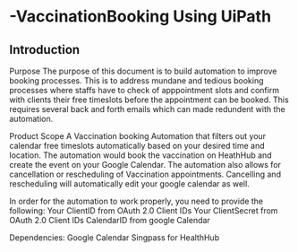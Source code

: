 # -VaccinationBooking Using UiPath


## Introduction
Purpose
The purpose of this document is to build automation to improve booking processes. This is to address mundane and tedious booking processes where staffs have to check of apppointment slots and confirm with clients their free timeslots before the appointment can be booked. This requires several back and forth emails which can made redundent with the automation. 


Product Scope
A Vaccination booking Automation that filters out your calendar free timeslots automatically based on your desired time and location. The automation would book the vaccination on HeathHub and create the event on your Google Calendar. The automation also allows for cancellation or rescheduling of Vaccination appointments. Cancelling and rescheduling will automatically edit your google calendar as well. 

In order for the automation to work properly, you need to provide the following:
Your ClientID from OAuth 2.0 Client IDs
Your ClientSecret from OAuth 2.0 Client IDs
CalendarID from google Calendar


Dependencies:
Google Calendar
Singpass for HealthHub
